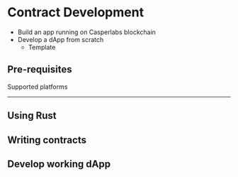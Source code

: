 Contract Development
====================

- Build an app running on Casperlabs blockchain
- Develop a dApp from scratch 
  - Template 

<!--As a dApp developer, I would like to have the right documentation and information necessary for me to build an app running on Casperlabs blockchain. I would like to develop a dApp from scratch to understand the deficiencies in the documentation available to dApp developers. -->

<!--Use only publicly available documentation -->



Pre-requisites
--------------


Supported platforms

-------------------

Using Rust
----------



Writing contracts
-----------------



Develop working dApp
--------------------



